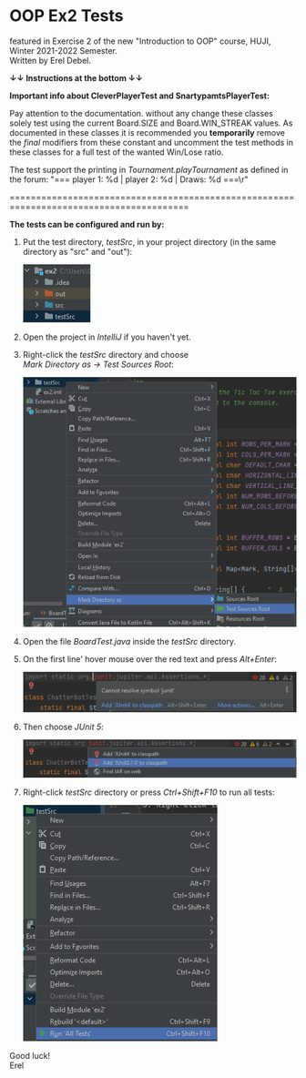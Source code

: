 # OOP Ex2 Tests
featured in Exercise 2 of the new "Introduction to OOP" course,
HUJI, Winter 2021-2022 Semester. \
Written by Erel Debel.

<B>↓↓ Instructions at the bottom ↓↓</B>

<B>Important info about CleverPlayerTest and SnartypamtsPlayerTest:</B>
	
Pay attention to the documentation. without any change these classes solely test using the current Board.SIZE and Board.WIN_STREAK values. As documented in these classes it is recommended you <B>temporarily</B> remove the _final_ modifiers from these constant and uncomment the test methods in these classes for a full test of the wanted Win/Lose ratio.
	
The test support the printing in _Tournament.playTournament_ as defined in the forum: "=== player 1: %d | player 2: %d | Draws: %d ===\r"
 
========================================================================================

<B>The tests can be configured and run by:</B>
1. Put the test directory, _testSrc_, in your project directory (in the same directory as "src" and "out"):

    ![img_1.png](screenshots/img_1.png)
	
2. Open the project in _IntelliJ_ if you haven't yet. 


3. Right-click the _testSrc_ directory and choose  
  _Mark Directory as -> Test Sources Root_:
  
	![img_2.png](screenshots/img_2.png)
  
4. Open the file _BoardTest.java_ inside the _testSrc_ directory.


5. On the first line' hover mouse over the red text and press _Alt+Enter_:
 
	![img_3.png](screenshots/img_3.png)

6. Then choose _JUnit 5_:
  
	![img_4.png](screenshots/img_4.png)
  
7. Right-click _testSrc_ directory or press _Ctrl+Shift+F10_ to run all tests:

	![img_5.png](screenshots/img_5.png)


Good luck!\
Erel
